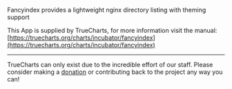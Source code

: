 Fancyindex provides a lightweight nginx directory listing with theming support

This App is supplied by TrueCharts, for more information visit the manual: [https://truecharts.org/charts/incubator/fancyindex](https://truecharts.org/charts/incubator/fancyindex)

---

TrueCharts can only exist due to the incredible effort of our staff.
Please consider making a [donation](https://truecharts.org/about/sponsor) or contributing back to the project any way you can!
